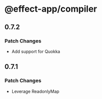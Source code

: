 # @effect-app/compiler

## 0.7.2

### Patch Changes

- Add support for Quokka

## 0.7.1

### Patch Changes

- Leverage ReadonlyMap
